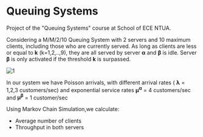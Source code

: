 # Queuing Systems 

Project of the "Queuing Systems" course at School of ECE NTUA.

Considering a M/M/2/10 Queuing System with 2 servers and 10 maximum clients, including those who are currently served. As long as clients are less or equal to **k** (k=1,2,..,9), they are all served by server **α** and **β** is idle. Server **β** is only activated if the threshold **k** is surpassed.

![1](https://user-images.githubusercontent.com/20473840/35744249-8e6c5958-0848-11e8-944a-81ca750b73e2.png)

In our system we have Poisson arrivals, with different arrival rates ( **λ** = 1,2,3 customers/sec) and exponential service rates **μ<sup>α</sup>** = 4 customers/sec and **μ<sup>β</sup>** = 1 customer/sec

Using Markov Chain Simulation,we calculate:
* Average number of clients
* Throughput in both servers
